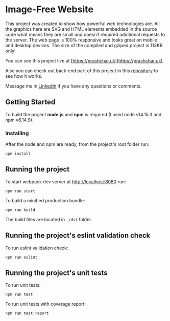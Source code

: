# Image-Free Website
This project was created to show how powerful web technologies are. All the
graphics here are SVG and HTML elements embedded in the source code what
means they are small and doesn’t required additional requests to the server.
The web page is 100% responsive and looks great on mobile and desktop devices.
The size of the compiled and gziped project is 113KB only!

You can see this project live at [https://prashchar.uk](https://prashchar.uk).

Also you can check out back-end part of this project in this
[repository](https://github.com/monext/image-free-website-server)
to see how it works.

Message me in [LinkedIn](https://www.linkedin.com/in/prashcharuk) if you have any questions or comments.

## Getting Started

To build the project **node.js** and **npm** is required (I used node v14.15.3 and npm v6.14.9).
### Installing

After the node and npm are ready, from the project's root folder run:

```
npm install
```

## Running the project

To start webpack dev server at [http://localhost:8080](http://localhost:8080) run:

```
npm run start
```

To build a minified production bundle:

```
npm run build
```

The build files are located in ```./dst``` folder.

## Running the project's eslint validation check

To run eslint validation check:

```
npm run eslint
```

## Running the project's unit tests

To run unit tests:

```
npm run test
```

To run unit tests with coverage report:

```
npm run test:report
```
